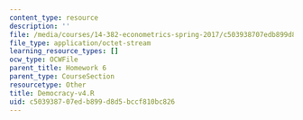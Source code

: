 ```yaml
---
content_type: resource
description: ''
file: /media/courses/14-382-econometrics-spring-2017/c503938707edb899d8d5bccf810bc826_Democracy-v4.R
file_type: application/octet-stream
learning_resource_types: []
ocw_type: OCWFile
parent_title: Homework 6
parent_type: CourseSection
resourcetype: Other
title: Democracy-v4.R
uid: c5039387-07ed-b899-d8d5-bccf810bc826
---
```

